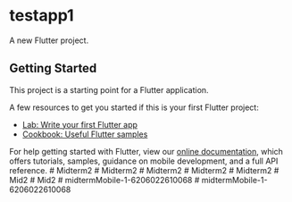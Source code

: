 # testapp1

A new Flutter project.

## Getting Started

This project is a starting point for a Flutter application.

A few resources to get you started if this is your first Flutter project:

- [Lab: Write your first Flutter app](https://flutter.dev/docs/get-started/codelab)
- [Cookbook: Useful Flutter samples](https://flutter.dev/docs/cookbook)

For help getting started with Flutter, view our
[online documentation](https://flutter.dev/docs), which offers tutorials,
samples, guidance on mobile development, and a full API reference.
#   M i d t e r m 2  
 #   M i d t e r m 2  
 #   M i d t e r m 2  
 #   M i d t e r m 2  
 #   M i d t e r m 2  
 #   M i d 2  
 #   M i d 2  
 #   m i d t e r m M o b i l e - 1 - 6 2 0 6 0 2 2 6 1 0 0 6 8  
 #   m i d t e r m M o b i l e - 1 - 6 2 0 6 0 2 2 6 1 0 0 6 8  
 